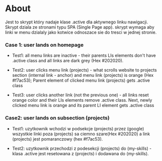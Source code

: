# About  
Jest to skrypt który nadaje klase .active dla aktywnego linku nawigacji. Skrypt dziala ze stronami typu SPA (Single Page app). skrypt wymaga aby linki w menu dzialaly jako kotwice odnoszace sie do tresci w jednej stronie.

### Case 1: user lands on homepage  

* Test1: all menu links are inactive - their parents LIs elements don't have .active class and all links are dark grey (Hex #202020).

* Test2: user clicks menu link (projects) - what scrolls website to projects section (internal link - anchor) and menu link (projects) is orange (Hex #f7ac53); Parent element of clicked menu link (projects) gets .active class

* Test3: user clicks another link (not the previous one) - all links reset orange color and their LIs elements remove .active class. Next, newly clicked menu link is orange and its parent LI element gets .active class

### Case2: user lands on subsection (projects)  

* Test1: uzytkownik wchodzi w podsekcje (projects) przez (google) wszystkie linki poza (projects) sa ciemno szare(Hex #202020) a link (projects) jest pomaranczowy (hex #f7ac53).  

* Test2: uzytkownik przechodzi z podesekcji (projects) do (my-skills) - klasa .active jest resetowana z (projects) i dodawana do (my-skills). 